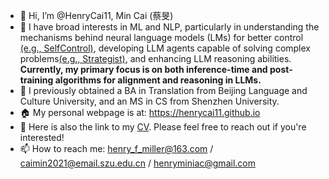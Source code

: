 - 👋 Hi, I’m @HenryCai11, Min Cai (蔡旻)
- 👀 I have broad interests in ML and NLP, particularly in understanding the mechanisms behind neural language models
(LMs) for better control [(e.g., SelfControl)](http://llm-self-control.github.io/), developing LLM agents capable of solving complex problems[(e.g., Strategist)](http://llm-strategist.github.io/), and enhancing LLM reasoning abilities. **Currently, my primary focus is on both inference-time and post-training algorithms for alignment and reasoning in LLMs.**
- 🌱 I previously obtained a BA in Translation from Beijing Language and Culture University, and an MS in CS from Shenzhen University.
- 🏠 My personal webpage is at: https://henrycai11.github.io
- 📖 Here is also the link to my [CV](https://henrycai11.github.io/cv/). Please feel free to reach out if you're interested!
- 📫 How to reach me: henry_f_miller@163.com / caimin2021@email.szu.edu.cn / henryminiac@gmail.com
